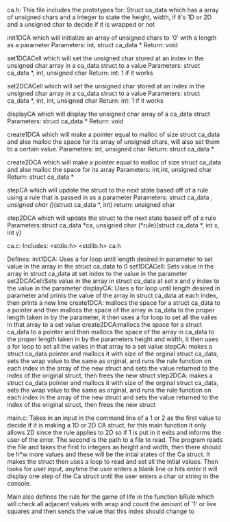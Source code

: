 ca.h:
This file includes the prototypes for:
Struct ca_data which has a array of unsigned chars and a integer to state the height, width, if it's 1D or 2D and a unsigned char to decide if it is wrapped or not

init1DCA which will initialize an array of unsigned chars to '0' with a length as a parameter
Parameters: int, struct ca_data *
Return: void

set1DCACell which will set the unsigned char stored at an index in the unsigned char array in a ca_data struct to a value
Parameters: struct ca_data *, int, unsigned char
Return: int: 1 if it works

set2DCACell which will set the unsigned char stored at an index in the unsigned char array in a ca_data struct to a value
Parameters: struct ca_data *, int, int, unsigned char
Return: int: 1 if it works

displayCA which will display the unsigned char array of a ca_data struct
Parameters: struct ca_data *
Return: void

create1DCA which will make a pointer equal to malloc of size struct ca_data and also malloc the space for its array
of unsigned chars, will also set them to a certain value.
Parameters: int, unsigned char
Return: struct ca_data *

create2DCA which will make a pointer equal to malloc of size struct ca_data and also malloc the space for its array
Parameters: int,int, unsigned char
Return: struct ca_data *



stepCA which will update the struct to the next state based off of a rule
using a rule that is passed in as a parameter 
Parameters: struct ca_data *, unsigned char (*)(struct ca_data *, int)
return: unsigned char

step2DCA which will update the struct to the next state based off of a rule
Parameters:struct ca_data *ca, unsigned char (*rule)(struct ca_data *, int x, int y)

ca.c:
Includes: <stdio.h> <stdlib.h> ca.h

Defines:
init1DCA: Uses a for loop until length desired in parameter to set value in the array in the struct ca_data to 0
set1DCACell: Sets value in the array in struct ca_data at set index to the value in the parameter
set2DCACell:Sets value in the array in struct ca_data at set x and y index to the value in the parameter
displayCA: Uses a for loop until length desired in parameter and prints the value of the array in struct ca_data
 at each index, then prints a new line
create1DCA: mallocs the space for a struct ca_data to a pointer and then mallocs the space of the array in ca_data to the
proper length taken in by the parameter, it then uses a for loop to set all the valies in that array to a set value
create2DCA:mallocs the space for a struct ca_data to a pointer and then mallocs the space of the array in ca_data to the
proper length taken in by the parameters height and width, it then uses a for loop to set all the valies in that array to a set value
stepCA: makes a struct ca_data pointer and mallocs it with size of the orginal struct ca_data, sets the wrap value to the same as orginal, and runs the rule function on each index in the array of the new struct and sets the value returned to the index of the original struct, then frees the new struct
step2DCA: makes a struct ca_data pointer and mallocs it with size of the orginal struct ca_data, sets the wrap value to the same as orginal, and runs the rule function on each index in the array of the new struct and sets the value returned to the index of the original struct, then frees the new struct


main.c:
Takes in an input in the command line of a 1 or 2 as the first value to decide if it is making a 1D or 2D CA struct, for this main function it only allows 2D since the rule applies to 2D so if 1 is put in it exits and informs the user of the error. The second is the path to a file to read. The program reads the file and takes the first to integers as height and width, then there should be h*w more values and these will be the intial states of the Ca struct. It makes the struct then uses a loop to read and set all the intial values. Then looks for user input, anytime the user enters a blank line or hits enter it will display one step of the Ca struct until the user enters a char or string in the console.

Main also defines the rule for the game of life in the function bRule which will check all adjacent values with wrap and count the amount of '1' or live squares and then sends the value that this index should change to

